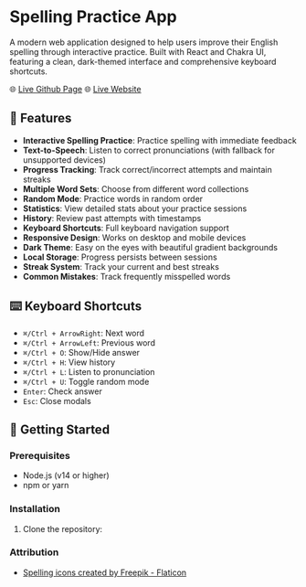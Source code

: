 # Spelling Practice App

A modern web application designed to help users improve their English spelling through interactive practice. Built with React and Chakra UI, featuring a clean, dark-themed interface and comprehensive keyboard shortcuts.

🌐 [Live Github Page](https://sudarshaana.github.io/learn/)
🌐 [Live Website](https://vocab.smondal.me/)

## 🌟 Features

- **Interactive Spelling Practice**: Practice spelling with immediate feedback
- **Text-to-Speech**: Listen to correct pronunciations (with fallback for unsupported devices)
- **Progress Tracking**: Track correct/incorrect attempts and maintain streaks
- **Multiple Word Sets**: Choose from different word collections
- **Random Mode**: Practice words in random order
- **Statistics**: View detailed stats about your practice sessions
- **History**: Review past attempts with timestamps
- **Keyboard Shortcuts**: Full keyboard navigation support
- **Responsive Design**: Works on desktop and mobile devices
- **Dark Theme**: Easy on the eyes with beautiful gradient backgrounds
- **Local Storage**: Progress persists between sessions
- **Streak System**: Track your current and best streaks
- **Common Mistakes**: Track frequently misspelled words

## ⌨️ Keyboard Shortcuts

- `⌘/Ctrl + ArrowRight`: Next word
- `⌘/Ctrl + ArrowLeft`: Previous word
- `⌘/Ctrl + O`: Show/Hide answer
- `⌘/Ctrl + H`: View history
- `⌘/Ctrl + L`: Listen to pronunciation
- `⌘/Ctrl + U`: Toggle random mode
- `Enter`: Check answer
- `Esc`: Close modals

## 🚀 Getting Started

### Prerequisites

- Node.js (v14 or higher)
- npm or yarn

### Installation

1. Clone the repository:

### Attribution
- [Spelling icons created by Freepik - Flaticon](https://www.flaticon.com/free-icons/spelling "spelling icons")
